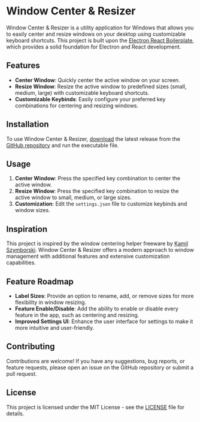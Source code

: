 # Window Center & Resizer

Window Center & Resizer is a utility application for Windows that allows you to easily center and resize windows on your desktop using customizable keyboard shortcuts. This project is built upon the [Electron React Boilerplate](https://github.com/electron-react-boilerplate/electron-react-boilerplate), which provides a solid foundation for Electron and React development.

## Features

- **Center Window**: Quickly center the active window on your screen.
- **Resize Window**: Resize the active window to predefined sizes (small, medium, large) with customizable keyboard shortcuts.
- **Customizable Keybinds**: Easily configure your preferred key combinations for centering and resizing windows.

## Installation

To use Window Center & Resizer, [download](releases/latest/download/Window-Center-Resize.exe) the latest release from the [GitHub repository](https://github.com/devail1/window-center-resize) and run the executable file.

## Usage

1. **Center Window**: Press the specified key combination to center the active window.
2. **Resize Window**: Press the specified key combination to resize the active window to small, medium, or large sizes.
3. **Customization**: Edit the `settings.json` file to customize keybinds and window sizes.

## Inspiration

This project is inspired by the window centering helper freeware by [Kamil Szymborski](https://kamilszymborski.github.io/). Window Center & Resizer offers a modern approach to window management with additional features and extensive customization capabilities.

## Feature Roadmap

- **Label Sizes**: Provide an option to rename, add, or remove sizes for more flexibility in window resizing.
- **Feature Enable/Disable**: Add the ability to enable or disable every feature in the app, such as centering and resizing.
- **Improved Settings UI**: Enhance the user interface for settings to make it more intuitive and user-friendly.

## Contributing

Contributions are welcome! If you have any suggestions, bug reports, or feature requests, please open an issue on the GitHub repository or submit a pull request.

## License

This project is licensed under the MIT License - see the [LICENSE](LICENSE.md) file for details.
